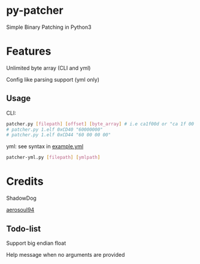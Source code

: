 # py-patcher

Simple Binary Patching in Python3

# Features

Unlimited byte array (CLI and yml)

Config like parsing support (yml only)

## Usage

CLI:

```bash
patcher.py [filepath] [offset] [byte_array] # i.e ca1f00d or "ca 1f 00 0d"
# patcher.py 1.elf 0xCD40 "60000000"
# patcher.py 1.elf 0xCD44 "60 00 00 00"
```

yml: see syntax in [example.yml](example.yml)

```bash
patcher-yml.py [filepath] [ymlpath]
```

# Credits

ShadowDog

[aerosoul94](https://github.com/aerosoul94)

## Todo-list

Support big endian float

Help message when no arguments are provided
